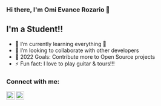 ### Hi there, I'm Omi Evance Rozario 👋 

## I'm a Student!!

- 🌱 I’m currently learning everything 🤣
- 👯 I’m looking to collaborate with other developers
- 🥅 2022 Goals: Contribute more to Open Source projects
- ⚡ Fun fact: I love to play guitar & tours!!!

### Connect with me:

[<img align="left" alt="codeSTACK | LinkedIn" width="22px" src="https://cdn.jsdelivr.net/npm/simple-icons@v3/icons/linkedin.svg" />][linkedin]
[<img align="left" alt="codeSTACKr | Instagram" width="22px" src="https://cdn.jsdelivr.net/npm/simple-icons@v3/icons/instagram.svg" />][instagram]

<br />



[instagram]: https://www.instagram.com/theironmaan/
[linkedin]: https://www.linkedin.com/in/omi-evance-rozario-461202175/
